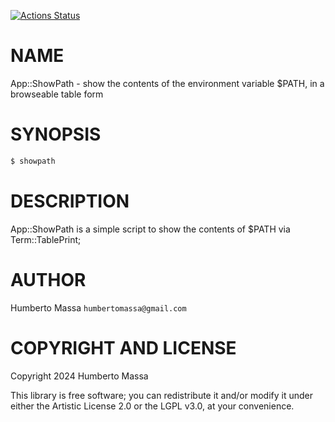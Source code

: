 [![Actions Status](https://github.com/massa/App-ShowPath/actions/workflows/test.yml/badge.svg)](https://github.com/massa/App-ShowPath/actions)

NAME
====

App::ShowPath - show the contents of the environment variable $PATH, in a browseable table form

SYNOPSIS
========

```bash
$ showpath
```

DESCRIPTION
===========

App::ShowPath is a simple script to show the contents of $PATH via Term::TablePrint;

AUTHOR
======

Humberto Massa `humbertomassa@gmail.com`

COPYRIGHT AND LICENSE
=====================

Copyright 2024 Humberto Massa

This library is free software; you can redistribute it and/or modify it under either the Artistic License 2.0 or the LGPL v3.0, at your convenience.

